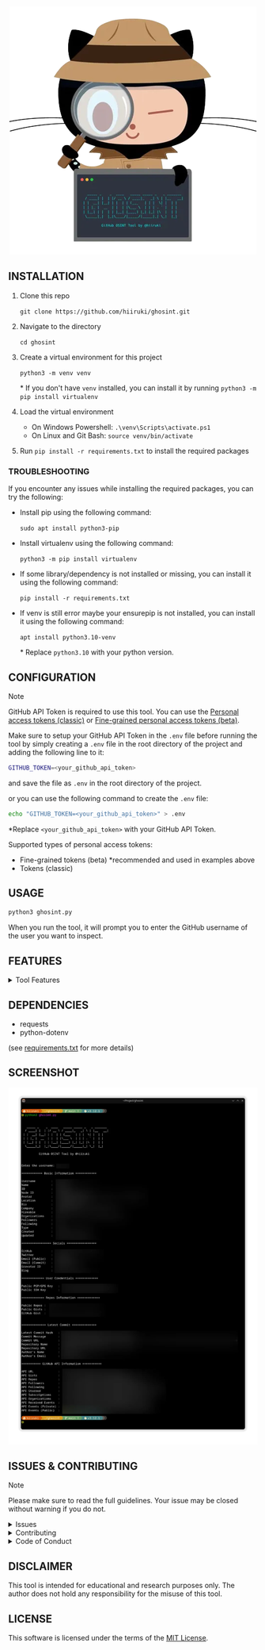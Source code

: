 <p align="center">
  <img src=".github/images/inspectocat.webp" />
</p>

## INSTALLATION

1. Clone this repo

    `git clone https://github.com/hiiruki/ghosint.git`

2. Navigate to the directory

    `cd ghosint`

3. Create a virtual environment for this project

    `python3 -m venv venv`

    \* If you don't have `venv` installed, you can install it by running `python3 -m pip install virtualenv`

4. Load the virtual environment
   - On Windows Powershell: `.\venv\Scripts\activate.ps1`
   - On Linux and Git Bash: `source venv/bin/activate`
  
5. Run `pip install -r requirements.txt` to install the required packages

### TROUBLESHOOTING

If you encounter any issues while installing the required packages, you can try the following:

- Install pip using the following command:

    `sudo apt install python3-pip`

- Install virtualenv using the following command:

    `python3 -m pip install virtualenv`

- If some library/dependency is not installed or missing, you can install it using the following command:

    `pip install -r requirements.txt`

- If venv is still error maybe your ensurepip is not installed, you can install it using the following command:

    `apt install python3.10-venv`

    \* Replace `python3.10` with your python version.

## CONFIGURATION

> [!NOTE]
> GitHub API Token is required to use this tool. You can use the [Personal access tokens (classic)](https://github.com/settings/tokens) or  [Fine-grained personal access tokens (beta)](https://github.com/settings/tokens?type=beta).

Make sure to setup your GitHub API Token in the `.env` file before running the tool by simply creating a `.env` file in the root directory of the project and adding the following line to it:

``` bash
GITHUB_TOKEN=<your_github_api_token>
```

and save the file as `.env` in the root directory of the project.

or you can use the following command to create the `.env` file:

``` bash
echo "GITHUB_TOKEN=<your_github_api_token>" > .env
```

*Replace `<your_github_api_token>` with your GitHub API Token.

Supported types of personal access tokens:

- Fine-grained tokens (beta) *recommended and used in examples above
- Tokens (classic)

## USAGE

``` bash
python3 ghosint.py
```

When you run the tool, it will prompt you to enter the GitHub username of the user you want to inspect.

## FEATURES

<details><summary> Tool Features </summary>

- Basic Information
  - Username
  - Name
  - ID
  - Node ID
  - Avatar URL
  - Location
  - Bio
  - Company
  - Hireable
  - Organizations
  - Followers
  - Following
  - Type
  - Created
  - Updated
- Socials
  - Email (Public)
  - Email (Commit)
  - Gravatar ID
  - Blog
  - GitHub Pages
  - Twitter
  - Facebook
  - Instagram
  - Linkedin
  - Mastodon
  - Reddit
  - Twitch
  - Youtube
  - Hometown
  - Generic (Custom)
- User Credentials
  - Public PGP/GPG Key
  - Public SSH Key
- Repos Information
  - Public Repos
  - Public Gists
  - GitHub Gist
- Latest Commit
  - Latest Commit Hash
  - Commit Message
  - Commit URL
  - Commit API URL
  </details>

## DEPENDENCIES

- requests
- python-dotenv

(see [requirements.txt](./requirements.txt) for more details)

## SCREENSHOT

![ghosint ss](.github/images/ss.webp)

## ISSUES & CONTRIBUTING

> [!NOTE]
> Please make sure to read the full guidelines. Your issue may be closed without warning if you do not.

<details><summary>Issues</summary>

**Before reporting a new issue, take a look at the already opened [issues](https://github.com/hiiruki/ghosint/issues).**

</details>

<details><summary>Contributing</summary>

See [CONTRIBUTING.md](./CONTRIBUTING.md).
</details>

<details><summary>Code of Conduct</summary>

See [CODE_OF_CONDUCT.md](./CODE_OF_CONDUCT.md).
</details>

## DISCLAIMER

This tool is intended for educational and research purposes only. The author does not hold any responsibility for the misuse of this tool.

## LICENSE

This software is licensed under the terms of the [MIT License](./LICENSE.md).
